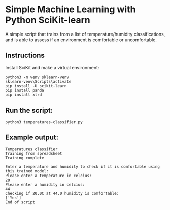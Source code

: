 # Simple Machine Learning with Python SciKit-learn

A simple script that trains from a list of temperature/humidity classifications, and is able to assess if an environment is comfortable or uncomfortable.

## Instructions

Install SciKit and make a virtual environment:

`python3 -m venv sklearn-venv`\
`sklearn-venv\Scripts\activate`\
`pip install -U scikit-learn`\
`pip install panda`\
`pip install xlrd`

## Run the script:

`python3 temperatures-classifier.py`

## Example output:

```
Temperatures classifier
Training from spreadsheet
Training complete

Enter a temperature and humidity to check if it is comfortable using this trained model:
Please enter a temperature in celcius:
20
Please enter a humidity in celcius:
44
Checking if 20.0C at 44.0 humidity is comfortable:
['Yes']
End of script
```